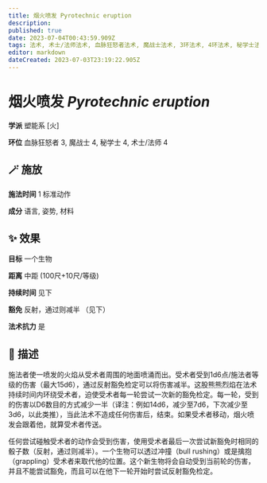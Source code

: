 ```yaml
---
title: 烟火喷发 Pyrotechnic eruption
description: 
published: true
date: 2023-07-04T00:43:59.909Z
tags: 法术, 术士/法师法术, 血脉狂怒者法术, 魔战士法术, 3环法术, 4环法术, 秘学士法术, 塑能系, 火
editor: markdown
dateCreated: 2023-07-03T23:19:22.905Z
---
```


# **烟火喷发** *Pyrotechnic eruption*

**学派** 塑能系 \[火\] 

**环位** 血脉狂怒者 3, 魔战士 4, 秘学士 4, 术士/法师 4

## 🪄 施放

**施法时间** 1 标准动作

**成分** 语言, 姿势, 材料

## ✨ 效果 

**目标** 一个生物 

**距离** 中距 (100尺+10尺/等级)  

**持续时间** 见下 

**豁免** 反射，通过则减半 （见下）

**法术抗力** 是

## 📖 描述

施法者使一喷发的火焰从受术者周围的地面喷涌而出。受术者受到1d6点/施法者等级的伤害（最大15d6），通过反射豁免检定可以将伤害减半。这股熊熊烈焰在法术持续时间内环绕受术者，迫使受术者每一轮尝试一次新的豁免检定。每一轮，受到的伤害以D6数目的方式减少一半（译注：例如14d6，减少至7d6，下次减少至3d6，以此类推），当此法术不造成任何伤害后，结束。如果受术者移动，烟火喷发会跟着他，就算受术者传送。

任何尝试碰触受术者的动作会受到伤害，使用受术者最后一次尝试新豁免时相同的骰子数（反射，通过则减半）。一个生物可以透过冲撞（bull rushing）或是擒抱（grappling）受术者来取代他的位置。这个新生物将会自动受到当前轮的伤害，并且不能尝试豁免，而且可以在他下一轮开始时尝试反射豁免检定。
    